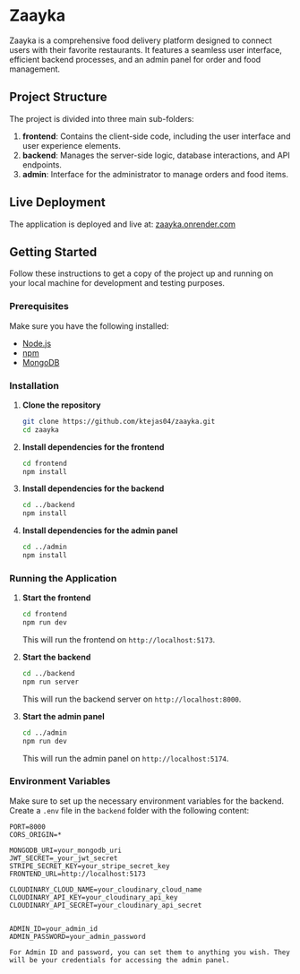 # Zaayka

Zaayka is a comprehensive food delivery platform designed to connect users with their favorite restaurants. It features a seamless user interface, efficient backend processes, and an admin panel for order and food management.

## Project Structure

The project is divided into three main sub-folders:

1. **frontend**: Contains the client-side code, including the user interface and user experience elements.
2. **backend**: Manages the server-side logic, database interactions, and API endpoints.
3. **admin**: Interface for the administrator to manage orders and food items.

## Live Deployment

The application is deployed and live at: [zaayka.onrender.com](https://zaayka.onrender.com)

## Getting Started

Follow these instructions to get a copy of the project up and running on your local machine for development and testing purposes.

### Prerequisites

Make sure you have the following installed:

- [Node.js](https://nodejs.org/)
- [npm](https://www.npmjs.com/)
- [MongoDB](https://www.mongodb.com/)

### Installation

1. **Clone the repository**
    ```sh
    git clone https://github.com/ktejas04/zaayka.git
    cd zaayka
    ```

2. **Install dependencies for the frontend**
    ```sh
    cd frontend
    npm install
    ```

3. **Install dependencies for the backend**
    ```sh
    cd ../backend
    npm install
    ```

4. **Install dependencies for the admin panel**
    ```sh
    cd ../admin
    npm install
    ```

### Running the Application

1. **Start the frontend**
    ```sh
    cd frontend
    npm run dev
    ```

    This will run the frontend on `http://localhost:5173`.

2. **Start the backend**
    ```sh
    cd ../backend
    npm run server
    ```

    This will run the backend server on `http://localhost:8000`.

3. **Start the admin panel**
    ```sh
    cd ../admin
    npm run dev
    ```

    This will run the admin panel on `http://localhost:5174`.

### Environment Variables

Make sure to set up the necessary environment variables for the backend. Create a `.env` file in the `backend` folder with the following content:

```plaintext
PORT=8000
CORS_ORIGIN=*

MONGODB_URI=your_mongodb_uri
JWT_SECRET=_your_jwt_secret
STRIPE_SECRET_KEY=your_stripe_secret_key
FRONTEND_URL=http://localhost:5173

CLOUDINARY_CLOUD_NAME=your_cloudinary_cloud_name
CLOUDINARY_API_KEY=your_cloudinary_api_key
CLOUDINARY_API_SECRET=your_cloudinary_api_secret


ADMIN_ID=your_admin_id
ADMIN_PASSWORD=your_admin_password

For Admin ID and password, you can set them to anything you wish. They will be your credentials for accessing the admin panel.
```
